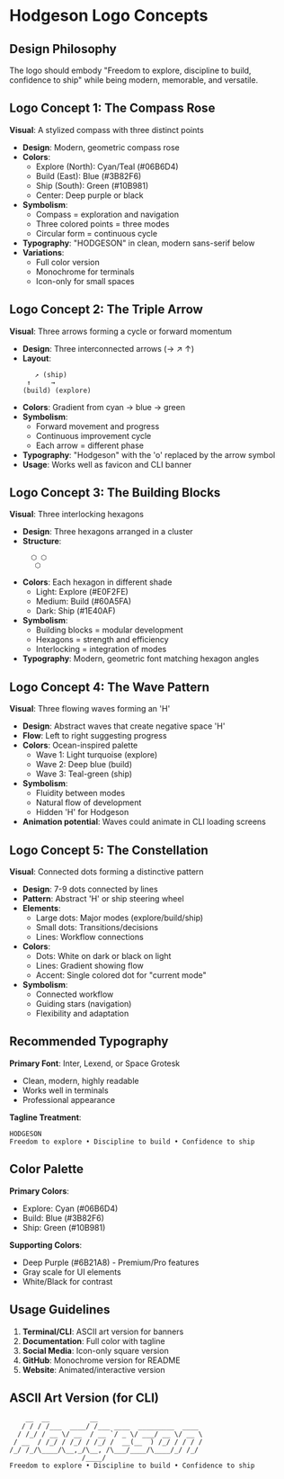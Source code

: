 # Hodgeson Logo Concepts

## Design Philosophy
The logo should embody "Freedom to explore, discipline to build, confidence to ship" while being modern, memorable, and versatile.

## Logo Concept 1: The Compass Rose
**Visual**: A stylized compass with three distinct points
- **Design**: Modern, geometric compass rose
- **Colors**:
  - Explore (North): Cyan/Teal (#06B6D4)
  - Build (East): Blue (#3B82F6)
  - Ship (South): Green (#10B981)
  - Center: Deep purple or black
- **Symbolism**:
  - Compass = exploration and navigation
  - Three colored points = three modes
  - Circular form = continuous cycle
- **Typography**: "HODGESON" in clean, modern sans-serif below
- **Variations**:
  - Full color version
  - Monochrome for terminals
  - Icon-only for small spaces

## Logo Concept 2: The Triple Arrow
**Visual**: Three arrows forming a cycle or forward momentum
- **Design**: Three interconnected arrows (→ ↗ ↑)
- **Layout**:
  ```
     ↗ (ship)
   ↑     →
  (build) (explore)
  ```
- **Colors**: Gradient from cyan → blue → green
- **Symbolism**:
  - Forward movement and progress
  - Continuous improvement cycle
  - Each arrow = different phase
- **Typography**: "Hodgeson" with the 'o' replaced by the arrow symbol
- **Usage**: Works well as favicon and CLI banner

## Logo Concept 3: The Building Blocks
**Visual**: Three interlocking hexagons
- **Design**: Three hexagons arranged in a cluster
- **Structure**:
  ```
    ⬡ ⬡
     ⬡
  ```
- **Colors**: Each hexagon in different shade
  - Light: Explore (#E0F2FE)
  - Medium: Build (#60A5FA)
  - Dark: Ship (#1E40AF)
- **Symbolism**:
  - Building blocks = modular development
  - Hexagons = strength and efficiency
  - Interlocking = integration of modes
- **Typography**: Modern, geometric font matching hexagon angles

## Logo Concept 4: The Wave Pattern
**Visual**: Three flowing waves forming an 'H'
- **Design**: Abstract waves that create negative space 'H'
- **Flow**: Left to right suggesting progress
- **Colors**: Ocean-inspired palette
  - Wave 1: Light turquoise (explore)
  - Wave 2: Deep blue (build)
  - Wave 3: Teal-green (ship)
- **Symbolism**:
  - Fluidity between modes
  - Natural flow of development
  - Hidden 'H' for Hodgeson
- **Animation potential**: Waves could animate in CLI loading screens

## Logo Concept 5: The Constellation
**Visual**: Connected dots forming a distinctive pattern
- **Design**: 7-9 dots connected by lines
- **Pattern**: Abstract 'H' or ship steering wheel
- **Elements**:
  - Large dots: Major modes (explore/build/ship)
  - Small dots: Transitions/decisions
  - Lines: Workflow connections
- **Colors**:
  - Dots: White on dark or black on light
  - Lines: Gradient showing flow
  - Accent: Single colored dot for "current mode"
- **Symbolism**:
  - Connected workflow
  - Guiding stars (navigation)
  - Flexibility and adaptation

## Recommended Typography
**Primary Font**: Inter, Lexend, or Space Grotesk
- Clean, modern, highly readable
- Works well in terminals
- Professional appearance

**Tagline Treatment**:
```
HODGESON
Freedom to explore • Discipline to build • Confidence to ship
```

## Color Palette
**Primary Colors**:
- Explore: Cyan (#06B6D4)
- Build: Blue (#3B82F6)
- Ship: Green (#10B981)

**Supporting Colors**:
- Deep Purple (#6B21A8) - Premium/Pro features
- Gray scale for UI elements
- White/Black for contrast

## Usage Guidelines
1. **Terminal/CLI**: ASCII art version for banners
2. **Documentation**: Full color with tagline
3. **Social Media**: Icon-only square version
4. **GitHub**: Monochrome version for README
5. **Website**: Animated/interactive version

## ASCII Art Version (for CLI)
```
    __  __          __
   / / / /___  ____/ /___ ____  _________  ____
  / /_/ / __ \/ __  / __ `/ _ \/ ___/ __ \/ __ \
 / __  / /_/ / /_/ / /_/ /  __(__  ) /_/ / / / /
/_/ /_/\____/\__,_/\__, /\___/____/\____/_/ /_/
                  /____/
Freedom to explore • Discipline to build • Confidence to ship
```